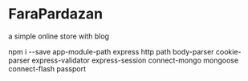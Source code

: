 # FaraPardazan
a simple online store with blog

npm i --save 
    app-module-path
    express
    http
    path
    body-parser
    cookie-parser
    express-validator
    express-session
    connect-mongo
    mongoose
    connect-flash
    passport

